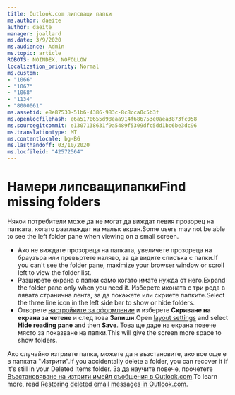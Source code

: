 ```yaml
---
title: Outlook.com липсващи папки
ms.author: daeite
author: daeite
manager: joallard
ms.date: 3/9/2020
ms.audience: Admin
ms.topic: article
ROBOTS: NOINDEX, NOFOLLOW
localization_priority: Normal
ms.custom:
- "1066"
- "1067"
- "1068"
- "1134"
- "8000061"
ms.assetid: e8e87530-51b6-4386-983c-8c8cca0c5b3f
ms.openlocfilehash: e6a5170655d98eaa914f686753e0aea3873fc058
ms.sourcegitcommit: e1307138631f9a5489f5309dfc5dd1bc6be3dc96
ms.translationtype: MT
ms.contentlocale: bg-BG
ms.lasthandoff: 03/10/2020
ms.locfileid: "42572564"
---
```

# <a name="find-missing-folders"></a><span data-ttu-id="c6ec6-102">Намери липсващипапки</span><span class="sxs-lookup"><span data-stu-id="c6ec6-102">Find missing folders</span></span>

<span data-ttu-id="c6ec6-103">Някои потребители може да не могат да виждат левия прозорец на папката, когато разглеждат на малък екран.</span><span class="sxs-lookup"><span data-stu-id="c6ec6-103">Some users may not be able to see the left folder pane when viewing on a small screen.</span></span>

- <span data-ttu-id="c6ec6-104">Ако не виждате прозореца на папката, увеличете прозореца на браузъра или превъртете наляво, за да видите списъка с папки.</span><span class="sxs-lookup"><span data-stu-id="c6ec6-104">If you can't see the folder pane, maximize your browser window or scroll left to view the folder list.</span></span>
- <span data-ttu-id="c6ec6-105">Разширете екрана с папки само когато имате нужда от него.</span><span class="sxs-lookup"><span data-stu-id="c6ec6-105">Expand the folder pane only when you need it.</span></span> <span data-ttu-id="c6ec6-106">Изберете иконата с три реда в лявата странична лента, за да покажете или скриете папките.</span><span class="sxs-lookup"><span data-stu-id="c6ec6-106">Select the three line icon in the left side bar to show or hide folders.</span></span>
- <span data-ttu-id="c6ec6-107">Отворете [настройките за оформление](https://outlook.live.com/mail/options/mail/layout) и изберете **Скриване на екрана за четене** и след това **Запиши**.</span><span class="sxs-lookup"><span data-stu-id="c6ec6-107">Open [layout settings](https://outlook.live.com/mail/options/mail/layout) and select **Hide reading pane** and then **Save**.</span></span> <span data-ttu-id="c6ec6-108">Това ще даде на екрана повече място за показване на папки.</span><span class="sxs-lookup"><span data-stu-id="c6ec6-108">This will give the screen more space to show folders.</span></span>

<span data-ttu-id="c6ec6-109">Ако случайно изтриете папка, можете да я възстановите, ако все още е в папката "Изтрити".</span><span class="sxs-lookup"><span data-stu-id="c6ec6-109">If you accidentally delete a folder, you can recover it if it's still in your Deleted Items folder.</span></span> <span data-ttu-id="c6ec6-110">За да научите повече, прочетете [Възстановяване на изтрити имейл съобщения в Outlook.com](https://support.office.com/article/cf06ab1b-ae0b-418c-a4d9-4e895f83ed50).</span><span class="sxs-lookup"><span data-stu-id="c6ec6-110">To learn more, read [Restoring deleted email messages in Outlook.com](https://support.office.com/article/cf06ab1b-ae0b-418c-a4d9-4e895f83ed50).</span></span>
